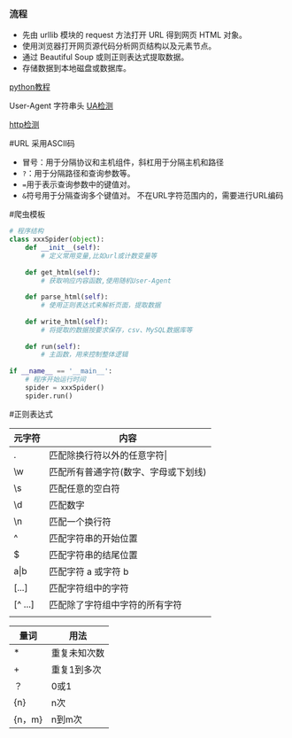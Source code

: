 ### 流程
- 先由 urllib 模块的 request 方法打开 URL 得到网页 HTML 对象。
- 使用浏览器打开网页源代码分析网页结构以及元素节点。
- 通过 Beautiful Soup 或则正则表达式提取数据。
- 存储数据到本地磁盘或数据库。

[python教程](https://c.biancheng.net/python/)




User-Agent 字符串头
[UA检测](https://useragent.buyaocha.com/#google_vignette)

[http检测](http://httpbin.org/)




#URL
采用ASCII码
- 冒号：用于分隔协议和主机组件，斜杠用于分隔主机和路径
- `?`：用于分隔路径和查询参数等。
- `=`用于表示查询参数中的键值对。
- `&`符号用于分隔查询多个键值对。
不在URL字符范围内的，需要进行URL编码



#爬虫模板
```python
# 程序结构
class xxxSpider(object):
    def __init__(self):
        # 定义常用变量,比如url或计数变量等
       
    def get_html(self):
        # 获取响应内容函数,使用随机User-Agent
   
    def parse_html(self):
        # 使用正则表达式来解析页面，提取数据
   
    def write_html(self):
        # 将提取的数据按要求保存，csv、MySQL数据库等
       
    def run(self):
        # 主函数，用来控制整体逻辑
       
if __name__ == '__main__':
    # 程序开始运行时间
    spider = xxxSpider()
    spider.run()
```


#正则表达式

| 元字符     | 内容                  |
| ------- | ------------------- |
| .       | 匹配除换行符以外的任意字符\|     |
| \w      | 匹配所有普通字符(数字、字母或下划线) |
| \s      | 匹配任意的空白符            |
| \d      | 匹配数字                |
| \n      | 匹配一个换行符             |
| ^       | 匹配字符串的开始位置          |
| $       | 匹配字符串的结尾位置          |
| a\|b    | 匹配字符 a 或字符 b        |
| [...]   | 匹配字符组中的字符           |
| [^ ...] | 匹配除了字符组中字符的所有字符     |
|         |                     |


| 量词    | 用法     |
| ----- | ------ |
| *     | 重复未知次数 |
| +     | 重复1到多次 |
| ？     | 0或1    |
| {n}   | n次     |
| {n，m} | n到m次   |

